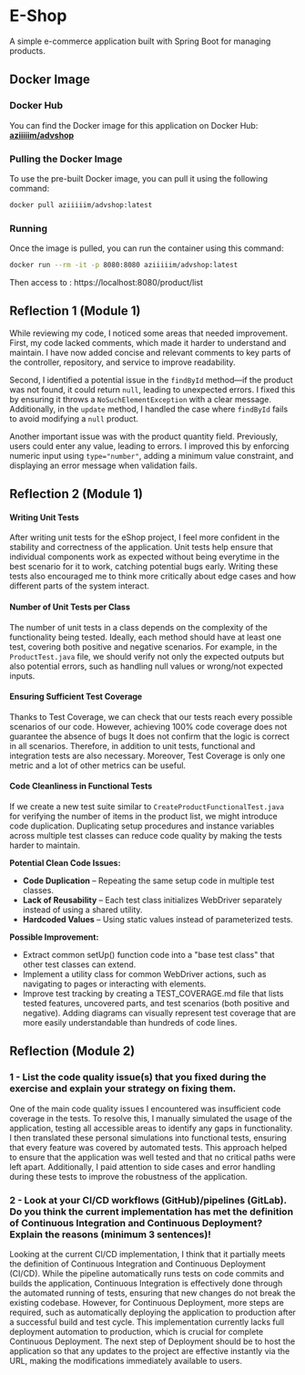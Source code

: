 # E-Shop  

A simple e-commerce application built with Spring Boot for managing products.  

## Docker Image

### Docker Hub

You can find the Docker image for this application on Docker Hub:
[**aziiiiim/advshop**](https://hub.docker.com/r/aziiiiim/advshop)

### Pulling the Docker Image

To use the pre-built Docker image, you can pull it using the following command:

```bash
docker pull aziiiiim/advshop:latest
```

### Running
Once the image is pulled, you can run the container using this command:

```bash
docker run --rm -it -p 8080:8080 aziiiiim/advshop:latest
```

Then access to : 
https://localhost:8080/product/list

## Reflection 1  (Module 1)

While reviewing my code, I noticed some areas that needed improvement. First, my code lacked comments, which made it harder to understand and maintain. I have now added concise and relevant comments to key parts of the controller, repository, and service to improve readability.  

Second, I identified a potential issue in the `findById` method—if the product was not found, it could return `null`, leading to unexpected errors. I fixed this by ensuring it throws a `NoSuchElementException` with a clear message. Additionally, in the `update` method, I handled the case where `findById` fails to avoid modifying a `null` product.  

Another important issue was with the product quantity field. Previously, users could enter any value, leading to errors. I improved this by enforcing numeric input using `type="number"`, adding a minimum value constraint, and displaying an error message when validation fails.  


## Reflection 2  (Module 1)

#### Writing Unit Tests  
After writing unit tests for the eShop project, I feel more confident in the stability and correctness of the application. Unit tests help ensure that individual components work as expected without being everytime in the best scenario for it to work, catching potential bugs early. Writing these tests also encouraged me to think more critically about edge cases and how different parts of the system interact.  

#### Number of Unit Tests per Class  
The number of unit tests in a class depends on the complexity of the functionality being tested. Ideally, each method should have at least one test, covering both positive and negative scenarios. For example, in the `ProductTest.java` file, we should verify not only the expected outputs but also potential errors, such as handling null values or wrong/not expected inputs.  

#### Ensuring Sufficient Test Coverage  
Thanks to Test Coverage, we can check that our tests reach every possible scenarios of our code. However, achieving 100% code coverage does not guarantee the absence of bugs It does not confirm that the logic is correct in all scenarios. Therefore, in addition to unit tests, functional and integration tests are also necessary. Moreover, Test Coverage is only one metric and a lot of other metrics can be useful.

#### Code Cleanliness in Functional Tests  
If we create a new test suite similar to `CreateProductFunctionalTest.java` for verifying the number of items in the product list, we might introduce code duplication. Duplicating setup procedures and instance variables across multiple test classes can reduce code quality by making the tests harder to maintain.  

**Potential Clean Code Issues:**  
- **Code Duplication** – Repeating the same setup code in multiple test classes.  
- **Lack of Reusability** – Each test class initializes WebDriver separately instead of using a shared utility.  
- **Hardcoded Values** – Using static values instead of parameterized tests.  

**Possible Improvement:**  
- Extract common setUp() function code into a "base test class" that other test classes can extend.  
- Implement a utility class for common WebDriver actions, such as navigating to pages or interacting with elements.
- Improve test tracking by creating a TEST_COVERAGE.md file that lists tested features, uncovered parts, and test scenarios (both positive and negative). Adding diagrams can visually represent test coverage that are more easily understandable than
  hundreds of code lines.

## Reflection (Module 2)

### 1 - List the code quality issue(s) that you fixed during the exercise and explain your strategy on fixing them.

One of the main code quality issues I encountered was insufficient code coverage in the tests. To resolve this, I manually simulated the usage of the application, testing all accessible areas to identify any gaps in functionality. I then translated these personal simulations into functional tests, ensuring that every feature was covered by automated tests. This approach helped to ensure that the application was well tested and that no critical paths were left apart. Additionally, I paid attention to side cases and error handling during these tests to improve the robustness of the application.

### 2 - Look at your CI/CD workflows (GitHub)/pipelines (GitLab). Do you think the current implementation has met the definition of Continuous Integration and Continuous Deployment? Explain the reasons (minimum 3 sentences)!

Looking at the current CI/CD implementation, I think that it partially meets the definition of Continuous Integration and Continuous Deployment (CI/CD). While the pipeline automatically runs tests on code commits and builds the application, Continuous Integration is effectively done through the automated running of tests, ensuring that new changes do not break the existing codebase. However, for Continuous Deployment, more steps are required, such as automatically deploying the application to production after a successful build and test cycle. This implementation currently lacks full deployment automation to production, which is crucial for complete Continuous Deployment. The next step of Deployment should be to host the application so that any updates to the project are effective instantly via the URL, making the modifications immediately available to users.
